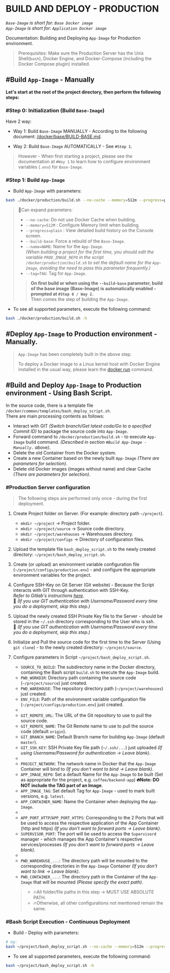 # BUILD AND DEPLOY - PRODUCTION

_`Base-Image` is short for: `Base Docker image`_  
_`App-Image` is short for: `Application Docker image`_  

Documentation: Building and Deploying `App-Image` for Production environment.

> Prerequisites: Make sure the Production Server has the Unix Shell(`bash`), Docker Engine, and Docker-Compose (including the Docker Compose plugin) installed.

## #Build `App-Image` - Manually

**Let's start at the root of the project directory, then perform the following steps:**

### #Step 0: Initialization (Build `Base-Image`)

Have 2 way:

- Way 1: Build `Base-Image` MANUALLY - According to the following document:
  [/docker/base/BUILD-BASE.md](../../../docker/base/lang/en/BUILD-BASE.md).

- Way 2: Build `Base-Image` AUTOMATICALLY - See `#Step 1`.

> However - When first starting a project, please see the documentation at `#Way 1` to learn how to configure environment variables (`.env`) for `Base-Image`.

### #Step 1: Build `App-Image`

- Build `App-Image` with parameters:
```bash
bash ./docker/production/build.sh --no-cache --memory=512m --progress=plain
```

> 📝Can expand parameters:
> - `--no-cache`: Do not use Docker Cache when building.
> - `--memory=512M` : Configure Memory limit when building.
> - `--progress=plain` : View detailed build history on the Console screen.
> - `--build-base`: Force a rebuild of the `Base-Image`.
> - `--name=NAME`: Name for the `App-Image`.  
>    _(When building a project for the first time, you should edit the variable `PROD_IMAGE_REPO` in the script `/docker/production/build.sh` to set the default name for the `App-Image`, avoiding the need to pass this parameter frequently.)_
> - `--tag=TAG`: Tag for `App-Image`.
>> **On first build or when using the `--build-base` parameter, build of the base image (Base-Image) is automatically enabled - prompted at `#Step 0 / Way 2`.**  
>> Then comes the step of building the `App-Image`.

- To see all supported parameters, execute the following command:
```bash
bash ./docker/production/build.sh -h
```

## #Deploy `App-Image` to Production environment - Manually.

> `App-Image` has been completely built in the above step.  
> 
> To deploy a Docker image to a Linux kernel host with Docker Engine installed in the usual way, 
> please learn the [docker run](https://docs.docker.com/reference/cli/docker/container/run) command.

## #Build and Deploy `App-Image` to Production environment - Using Bash Script.

In the source code, there is a template file `/docker/common/templates/bash_deploy_script.sh`.  
There are main processing contents as follows:

- Interact with GIT _(Switch branch/Get latest code/Go to a specified Commit ID)_ to package the source code into `App-Image`.
- Forward command to `/docker/production/build.sh` - to execute `App-Image` build command. _(Described in section `#Build App-Image - Manually.` above)_.
- Delete the old Container from the Docker system.
- Create a new Container based on the newly built `App-Image` _(There are parameters for selection)_.
- Delete old Docker images (images without name) and clear Cache _(There are parameters for selection)_.

### #Production Server configuration

> The following steps are performed only once - during the first deployment.

1. Create Project folder on Server. (For example: directory path `~/project`).  
   + `mkdir ~/project` -> Project folder.
   + `mkdir ~/project/source` -> Source code directory.
   + `mkdir ~/project/warehouses` -> Warehouses directory.
   + `mkdir ~/project/configs` -> Directory of configuration files.

2. Upload the template file `bash_deploy_script.sh` to the newly created directory: `~/project/bash_deploy_script.sh`.

3. Create (or upload) an environment variable configuration file (`~/project/configs/production.env`) - and configure the appropriate environment variables for the project.

4. Configure SSH-Key on Git Server (Git website) - Because the Script interacts with GIT through authentication with SSH-Key.  
   _Refer to Gitlab's instructions [here](https://docs.gitlab.com/ee/user/ssh.html)._  
   📝 _(If you use GIT authentication with Username/Password every time you do a deployment, skip this step.)_

5. Upload the newly created SSH Private Key file to the Server - should be stored in the `~/.ssh` directory corresponding to the User who is ssh.  
   📝 _(If you use GIT authentication with Username/Password every time you do a deployment, skip this step.)_

6. Initialize and Pull the source code for the first time to the Server (Using `git clone`) - to the newly created directory: `~/project/source`.

7. Configure parameters in Script `~/project/bash_deploy_script.sh`.

   - `SOURCE_TO_BUILD`: The subdirectory name in the Docker directory, containing the Bash script `build.sh` to execute the `App-Image` build.
   - `PWD_WORKDIR`: Directory path containing the source code (`~/project/source`) just created.
   - `PWD_WAREHOUSE`: The repository directory path (`~/project/warehouses`) just created.
   - `ENV_FILE`: Path of the environment variable configuration file (`~/project/configs/production.env`) just created.
   - 
   - `GIT_REMOTE_URL`: The URL of the Git repository to use to pull the source code.
   - `GIT_REMOTE_NAME`: The Git Remote name to use to pull the source code (default `origin`).
   - `GIT_BRANCH_NAME`: Default Branch name for building `App-Image` (default `master`).
   - `GIT_SSH_KEY`: SSH Private Key file path (`~/.ssh/...`) just uploaded _(If using Username/Password for authentication -> Leave blank)_.
   - 
   - `PROJECT_NETWORK`: The network name in Docker that the `App-Image` Container will bind to _(If you don't want to bind -> Leave blank)_.
   - `APP_IMAGE_REPO`: Set a default Name for the `App-Image` to be built (Set as appropriate for the project, e.g. `coffee/backend-app`) **🔥Note: DO NOT include the TAG part of an Image**.
   - `APP_IMAGE_TAG`: Set default Tag for `App-Image` - used to mark built versions, e.g. `latest`.
   - `APP_CONTAINER_NAME`: Name the Container when deploying the `App-Image`.
   - 
   - `APP_PORT_HTTP`/`APP_PORT_HTTPS`: Corresponding to the 2 Ports that will be used to access the respective application of the App Container (http and https) _(If you don't want to forward ports -> Leave blank)_.
   - `SUPERVISOR_PORT`: The port will be used to access the `Supervisord` manager - which manages the App Container's respective services/processes _(If you don't want to forward ports -> Leave blank)_.
   - 
   - `PWD_WAREHOUSE_...`: The directory path will be mounted to the corresponding directories in the `App-Image` Container _(If you don't want to link -> Leave blank)_.
   - `PWD_CONTAINER_...`: The directory path in the Container of the `App-Image` that will be mounted _(Please specify the exact path)_.
   > - 🔥All folder/file paths in this step -> MUST USE ABSOLUTE PATH.
   > - 🔥Otherwise, all other configurations not mentioned remain the same.

### #Bash Script Execution - Continuous Deployment

- Build - Deploy with parameters:
```bash
# eg:
bash ~/project/bash_deploy_script.sh --no-cache --memory=512m --progress=plain --rmi
```

- To see all supported parameters, execute the following command:
```bash
bash ~/project/bash_deploy_script.sh -h
```
